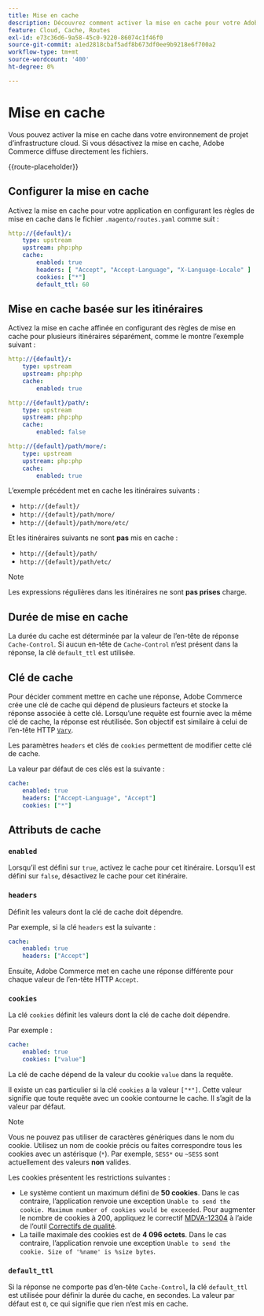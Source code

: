 ```yaml
---
title: Mise en cache
description: Découvrez comment activer la mise en cache pour votre Adobe Commerce sur les environnements d’infrastructure cloud.
feature: Cloud, Cache, Routes
exl-id: e73c36d6-9a58-45c0-9220-86074c1f46f0
source-git-commit: a1ed2818cbaf5adf8b673df0ee9b9218e6f700a2
workflow-type: tm+mt
source-wordcount: '400'
ht-degree: 0%

---
```


# Mise en cache

Vous pouvez activer la mise en cache dans votre environnement de projet d’infrastructure cloud. Si vous désactivez la mise en cache, Adobe Commerce diffuse directement les fichiers.

{{route-placeholder}}

## Configurer la mise en cache

Activez la mise en cache pour votre application en configurant les règles de mise en cache dans le fichier `.magento/routes.yaml` comme suit :

```yaml
http://{default}/:
    type: upstream
    upstream: php:php
    cache:
        enabled: true
        headers: [ "Accept", "Accept-Language", "X-Language-Locale" ]
        cookies: ["*"]
        default_ttl: 60
```

## Mise en cache basée sur les itinéraires

Activez la mise en cache affinée en configurant des règles de mise en cache pour plusieurs itinéraires séparément, comme le montre l’exemple suivant :

```yaml
http://{default}/:
    type: upstream
    upstream: php:php
    cache:
        enabled: true

http://{default}/path/:
    type: upstream
    upstream: php:php
    cache:
        enabled: false

http://{default}/path/more/:
    type: upstream
    upstream: php:php
    cache:
        enabled: true
```

L’exemple précédent met en cache les itinéraires suivants :

- `http://{default}/`
- `http://{default}/path/more/`
- `http://{default}/path/more/etc/`

Et les itinéraires suivants ne sont **pas** mis en cache :

- `http://{default}/path/`
- `http://{default}/path/etc/`

>[!NOTE]
>
>Les expressions régulières dans les itinéraires ne sont **pas prises** charge.

## Durée de mise en cache

La durée du cache est déterminée par la valeur de l’en-tête de réponse `Cache-Control`. Si aucun en-tête de `Cache-Control` n’est présent dans la réponse, la clé `default_ttl` est utilisée.

## Clé de cache

Pour décider comment mettre en cache une réponse, Adobe Commerce crée une clé de cache qui dépend de plusieurs facteurs et stocke la réponse associée à cette clé. Lorsqu’une requête est fournie avec la même clé de cache, la réponse est réutilisée. Son objectif est similaire à celui de l’en-tête HTTP [`Vary`](https://www.w3.org/Protocols/rfc2616/rfc2616-sec14.html#sec14.44).

Les paramètres `headers` et clés de `cookies` permettent de modifier cette clé de cache.

La valeur par défaut de ces clés est la suivante :

```yaml
cache:
    enabled: true
    headers: ["Accept-Language", "Accept"]
    cookies: ["*"]
```

## Attributs de cache

### `enabled`

Lorsqu’il est défini sur `true`, activez le cache pour cet itinéraire. Lorsqu’il est défini sur `false`, désactivez le cache pour cet itinéraire.

### `headers`

Définit les valeurs dont la clé de cache doit dépendre.

Par exemple, si la clé `headers` est la suivante :

```yaml
cache:
    enabled: true
    headers: ["Accept"]
```

Ensuite, Adobe Commerce met en cache une réponse différente pour chaque valeur de l’en-tête HTTP `Accept`.

### `cookies`

La clé `cookies` définit les valeurs dont la clé de cache doit dépendre.

Par exemple :

```yaml
cache:
    enabled: true
    cookies: ["value"]
```

La clé de cache dépend de la valeur du cookie `value` dans la requête.

Il existe un cas particulier si la clé `cookies` a la valeur `["*"]`. Cette valeur signifie que toute requête avec un cookie contourne le cache. Il s’agit de la valeur par défaut.

>[!NOTE]
>
>Vous ne pouvez pas utiliser de caractères génériques dans le nom du cookie. Utilisez un nom de cookie précis ou faites correspondre tous les cookies avec un astérisque (`*`). Par exemple, `SESS*` ou `~SESS` sont actuellement des valeurs **non** valides.

Les cookies présentent les restrictions suivantes :

- Le système contient un maximum défini de **50 cookies**. Dans le cas contraire, l’application renvoie une exception `Unable to send the cookie. Maximum number of cookies would be exceeded`. Pour augmenter le nombre de cookies à 200, appliquez le correctif [MDVA-12304](https://experienceleague.adobe.com/docs/commerce-operations/tools/quality-patches-tool/release-notes.html?lang=fr) à l’aide de l’outil [Correctifs de qualité](https://experienceleague.adobe.com/fr/docs/commerce-learn/tutorials/tools/quality-patch-tool).
- La taille maximale des cookies est de **4 096 octets**. Dans le cas contraire, l’application renvoie une exception `Unable to send the cookie. Size of '%name' is %size bytes`.

### `default_ttl`

Si la réponse ne comporte pas d’en-tête `Cache-Control`, la clé `default_ttl` est utilisée pour définir la durée du cache, en secondes. La valeur par défaut est `0`, ce qui signifie que rien n’est mis en cache.
